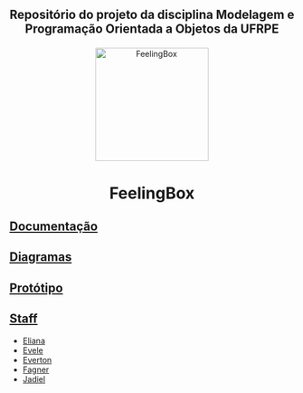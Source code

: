 <h2>
  <p align="center">
    Repositório do projeto da disciplina Modelagem e Programação Orientada a Objetos da UFRPE
  </p>
</h2>

<p align="center">
  <a href="https://sites.google.com/view/feelingbox" >
    <img alt="FeelingBox" src="https://lh4.googleusercontent.com/PwyO7_4kO3E9bDZuKQ2ZQpoDadNGIgHOOA8It5Qe7BWJbvRHhfsaF0zWA_jUCCCfME7z0vw1JGS3H9k=w1680-h920-rw" width="200"/>
  </a>
</p>

<h1> <p align="center"> FeelingBox </p> </h1>

## [Documentação](https://sites.google.com/view/feelingbox/documenta%C3%A7%C3%A3o)

## [Diagramas](https://sites.google.com/view/feelingbox/diagramas)

## [Protótipo](https://sites.google.com/view/feelingbox/prot%C3%B3tipo)

## [Staff](https://sites.google.com/view/feelingbox/staff)

* [Eliana](https://github.com/elianamsf)
* [Evele](https://github.com/lemosevele)
* [Everton](https://github.com/everton-nv)
* [Fagner](https://github.com/Crissky)
* [Jadiel](https://github.com/Eudess)

